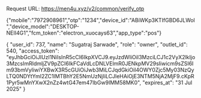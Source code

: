 Request URL: https://men4u.xyz/v2/common/verify_otp

{"mobile":"7972908961","otp":"1234","device_id":"ABiWKp3KTIfGBD6JLWol","device_model":"DESKTOP-NEII4G1","fcm_token":"electron_xuocays63","app_type":"pos"}


{
    "user_id": 737,
    "name": "Sugatraj Sarwade",
    "role": "owner",
    "outlet_id": 540,
    "access_token": "eyJhbGciOiJIUzI1NiIsInR5cCI6IkpXVCJ9.eyJzdWIiOiI3MzciLCJ1c2VyX2lkIjo3MzcsImRldmljZV9pZCI6IkFCaVdLcDNLVElmR0JENkpMV29sIiwicm9sZSI6Im93bmVyIiwiYXBwX3R5cGUiOiJwb3MiLCJqdGkiOiI4OWY0Zjc5My03NzQyLTQ0NDYtYmI2ZC1lMTBhY2E5NmUzNjIiLCJleHAiOjE3NTM5NjA2MjF9.cKpR1Pyr5wMnYXwX2nZz4wtG47em47IbGw9IMM58MK0",
    "expires_at": "31 Jul 2025"
}